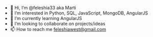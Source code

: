 - 👋 Hi, I’m @feleshia33 aka Marti
- 👀 I’m interested in Python, SQL, JavaScript, MongoDB, AngularJS
- 🌱 I’m currently learning AngularJS
- 💞️ I’m looking to collaborate on projects/ideas
- 📫 How to reach me feleshiawest@gmail.com

<!---
feleshia33/feleshia33 is a ✨ special ✨ repository because its `README.md` (this file) appears on your GitHub profile.
You can click the Preview link to take a look at your changes.
--->
